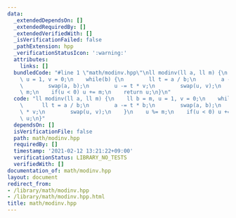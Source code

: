 ```yaml
---
data:
  _extendedDependsOn: []
  _extendedRequiredBy: []
  _extendedVerifiedWith: []
  _isVerificationFailed: false
  _pathExtension: hpp
  _verificationStatusIcon: ':warning:'
  attributes:
    links: []
  bundledCode: "#line 1 \"math/modinv.hpp\"\nll modinv(ll a, ll m) {\n    ll b = m,\
    \ u = 1, v = 0;\n    while(b) {\n        ll t = a / b;\n        a -= t * b;\n\
    \        swap(a, b);\n        u -= t * v;\n        swap(u, v);\n    }\n    u %=\
    \ m;\n    if(u < 0) u += m;\n    return u;\n}\n"
  code: "ll modinv(ll a, ll m) {\n    ll b = m, u = 1, v = 0;\n    while(b) {\n  \
    \      ll t = a / b;\n        a -= t * b;\n        swap(a, b);\n        u -= t\
    \ * v;\n        swap(u, v);\n    }\n    u %= m;\n    if(u < 0) u += m;\n    return\
    \ u;\n}"
  dependsOn: []
  isVerificationFile: false
  path: math/modinv.hpp
  requiredBy: []
  timestamp: '2021-02-12 13:21:22+09:00'
  verificationStatus: LIBRARY_NO_TESTS
  verifiedWith: []
documentation_of: math/modinv.hpp
layout: document
redirect_from:
- /library/math/modinv.hpp
- /library/math/modinv.hpp.html
title: math/modinv.hpp
---
```

